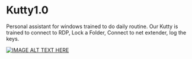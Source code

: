 # Kutty1.0
Personal assistant for windows trained to do daily routine. Our Kutty is trained to connect to RDP, Lock a Folder, Connect to net extender, log the keys.


[![IMAGE ALT TEXT HERE](https://img.youtube.com/vi/zx5IOju1pLU/0.jpg)](https://www.youtube.com/watch?v=zx5IOju1pLU)
